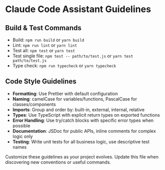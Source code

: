 # Claude Code Assistant Guidelines

## Build & Test Commands
- Build: `npm run build` or `yarn build`
- Lint: `npm run lint` or `yarn lint`
- Test all: `npm test` or `yarn test`
- Test single file: `npm test -- path/to/test.js` or `yarn test path/to/test.js`
- Type check: `npm run typecheck` or `yarn typecheck`

## Code Style Guidelines
- **Formatting**: Use Prettier with default configuration
- **Naming**: camelCase for variables/functions, PascalCase for classes/components
- **Imports**: Group and order by: built-in, external, internal, relative
- **Types**: Use TypeScript with explicit return types on exported functions
- **Error Handling**: Use try/catch blocks with specific error types when possible
- **Documentation**: JSDoc for public APIs, inline comments for complex logic only
- **Testing**: Write unit tests for all business logic, use descriptive test names

Customize these guidelines as your project evolves. Update this file when discovering new conventions or useful commands.